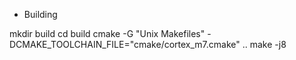 * Building

mkdir build
cd build
cmake -G "Unix Makefiles" -DCMAKE_TOOLCHAIN_FILE="cmake/cortex_m7.cmake" ..
make -j8

